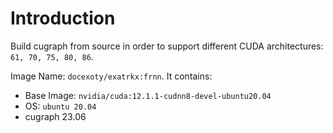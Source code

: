 # Introduction
Build cugraph from source in order to support different CUDA architectures: `61, 70, 75, 80, 86`.

Image Name: `docexoty/exatrkx:frnn`. It contains:
* Base Image: `nvidia/cuda:12.1.1-cudnn8-devel-ubuntu20.04`
* OS: `ubuntu 20.04`
* cugraph 23.06

